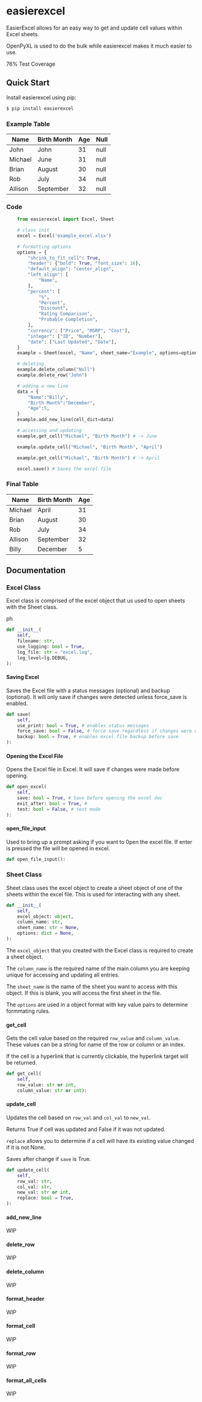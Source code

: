 # easierexcel

EasierExcel allows for an easy way to get and update cell values within Excel sheets.

OpenPyXL is used to do the bulk while easierexcel makes it much easier to use.

76% Test Coverage

## Quick Start

Install easierexcel using pip:

```bash
$ pip install easierexcel
```

### Example Table

| Name    | Birth Month | Age | Null |
| ------- | ----------- | --- | ---- |
| John    | John        | 31  | null |
| Michael | June        | 31  | null |
| Brian   | August      | 30  | null |
| Rob     | July        | 34  | null |
| Allison | September   | 32  | null |

### Code

```python
    from easierexcel import Excel, Sheet

    # class init
    excel = Excel('example_excel.xlsx')

    # formatting options
    options = {
        "shrink_to_fit_cell": True,
        "header": {"bold": True, "font_size": 16},
        "default_align": "center_align",
        "left_align": [
            "Name",
        ],
        "percent": [
            "%",
            "Percent",
            "Discount",
            "Rating Comparison",
            "Probable Completion",
        ],
        "currency": ["Price", "MSRP", "Cost"],
        "integer": ["ID", "Number"],
        "date": ["Last Updated", "Date"],
    }
    example = Sheet(excel, "Name", sheet_name="Example", options=options)

    # deleting
    example.delete_column("Null")
    example.delete_row("John")

    # adding a new line
    data = {
        "Name":"Billy",
        "Birth Month":"December",
        "Age":5,
    }
    example.add_new_line(cell_dict=data)

    # accessing and updating
    example.get_cell("Michael", "Birth Month") # -> June

    example.update_cell("Michael", "Birth Month", "April")

    example.get_cell("Michael", "Birth Month") # -> April

    excel.save() # Saves the excel file
```

### Final Table

| Name    | Birth Month | Age |
| ------- | ----------- | --- |
| Michael | April       | 31  |
| Brian   | August      | 30  |
| Rob     | July        | 34  |
| Allison | September   | 32  |
| Billy   | December    | 5   |

## Documentation

### Excel Class

Excel class is comprised of the excel object that us used to open sheets with the Sheet class.

ph

```python
def __init__(
    self,
    filename: str,
    use_logging: bool = True,
    log_file: str = "excel.log",
    log_level=lg.DEBUG,
):
```

#### Saving Excel

Saves the Excel file with a status messages (optional) and backup (optional).
It will only save if changes were detected unless force_save is enabled.

```python
def save(
    self,
    use_print: bool = True, # enables status messages
    force_save: bool = False, # force save regardless if changes were detected
    backup: bool = True, # enables excel file backup before save
):
```

#### Opening the Excel File

Opens the Excel file in Excel. It will save if changes were made before opening.

```python
def open_excel(
    self,
    save: bool = True, # Save before opening the excel doc
    exit_after: bool = True, #
    test: bool = False, # test mode
):
```

#### open_file_input

Used to bring up a prompt asking if you want to 0pen the excel file. If enter is pressed the file will be opened in excel.

```python
def open_file_input():
```

### Sheet Class

Sheet class uses the excel object to create a sheet object of one of the sheets within the excel file. This is used for interacting with any sheet.

```python
def __init__(
    self,
    excel_object: object,
    column_name: str,
    sheet_name: str = None,
    options: dict = None,
):
```

The `excel_object` that you created with the Excel class is required to create a sheet object.

The `column_name` is the required name of the main column you are keeping unique for accessing and updating all entries.

The `sheet_name` is the name of the sheet you want to access with this object. If this is blank, you will access the first sheet in the file.

The `options` are used in a object format with key value pairs to determine formmating rules.

#### get_cell

Gets the cell value based on the required `row_value` and `column_value`.
These values can be a string for name of the row or column or an index.

If the cell is a hyperlink that is currently clickable, the hyperlink target will be returned.

```python
def get_cell(
    self,
    row_value: str or int,
    column_value: str or int):
```

#### update_cell

Updates the cell based on `row_val` and `col_val` to `new_val`.

Returns True if cell was updated and False if it was not updated.

`replace` allows you to determine if a cell will have its
existing value changed if it is not None.

Saves after change if `save` is True.

```python
def update_cell(
    self,
    row_val: str,
    col_val: str,
    new_val: str or int,
    replace: bool = True,
):
```

#### add_new_line

WIP

#### delete_row

WIP

#### delete_column

WIP

#### format_header

WIP

#### format_cell

WIP

#### format_row

WIP

#### format_all_cells

WIP
